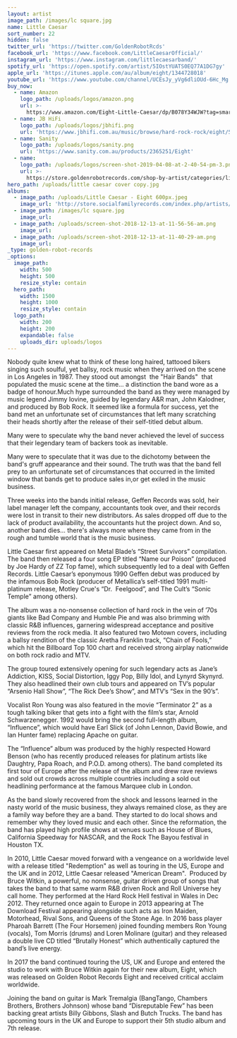 ```yaml
---
layout: artist
image_path: /images/lc square.jpg
name: Little Caesar
sort_number: 22
hidden: false
twitter_url: 'https://twitter.com/GoldenRobotRcds'
facebook_url: 'https://www.facebook.com/LittleCaesarOfficial/'
instagram_url: 'https://www.instagram.com/littlecaesarband/'
spotify_url: 'https://open.spotify.com/artist/5IOstYUATS0EQ77A1DG7gy'
apple_url: 'https://itunes.apple.com/au/album/eight/1344728018'
youtube_url: 'https://www.youtube.com/channel/UCEsJy_yVg6dliOUd-6Hc_Mg'
buy_now:
  - name: Amazon
    logo_path: /uploads/logos/amazon.png
    url: >-
      https://www.amazon.com/Eight-Little-Caesar/dp/B078Y34WJW?tag=smarturl-pivot-20
  - name: JB HiFi
    logo_path: /uploads/logos/jbhifi.png
    url: 'https://www.jbhifi.com.au/music/browse/hard-rock-rock/eight/570987/'
  - name: Sanity
    logo_path: /uploads/logos/sanity.png
    url: 'https://www.sanity.com.au/products/2365251/Eight'
  - name:
    logo_path: /uploads/logos/screen-shot-2019-04-08-at-2-40-54-pm-3.png
    url: >-
      https://store.goldenrobotrecords.com/shop-by-artist/categories/little-caesar
hero_path: /uploads/little caesar cover copy.jpg
albums:
  - image_path: /uploads/Little Caesar - Eight 600px.jpeg
    image_url: 'http://store.socialfamilyrecords.com/index.php/artists/little-ceasar.html'
  - image_path: /images/lc square.jpg
    image_url:
  - image_path: /uploads/screen-shot-2018-12-13-at-11-56-56-am.png
    image_url:
  - image_path: /uploads/screen-shot-2018-12-13-at-11-40-29-am.png
    image_url:
_type: golden-robot-records
_options:
  image_path:
    width: 500
    height: 500
    resize_style: contain
  hero_path:
    width: 1500
    height: 1000
    resize_style: contain
  logo_path:
    width: 200
    height: 200
    expandable: false
    uploads_dir: uploads/logos
---
```


Nobody quite knew what to think of these long haired, tattooed bikers singing such soulful, yet ballsy, rock music when they arrived on the scene in Los Angeles in 1987. They stood out amongst &nbsp;the "Hair Bands" &nbsp;that populated the music scene at the time… a distinction the band wore as a badge of honour.Much hype surrounded the band as they were managed by music legend Jimmy Iovine, guided by legendary A&R man, John Kalodner, and produced by Bob Rock. It seemed like a formula for success, yet the band met an unfortunate set of circumstances that left many scratching their heads shortly after the release of their self-titled debut album.

Many were to speculate why the band never achieved the level of success that their legendary team of backers took as inevitable.

Many were to speculate that it was due to the dichotomy between the band's gruff appearance and their sound. The truth was that the band fell prey to an unfortunate set of circumstances that occurred in the limited window that bands get to produce sales in,or get exiled in the music business.

Three weeks into the bands initial release, Geffen Records was sold, heir label manager left the company, accountants took over, and their records were lost in transit to their new distributors. As sales dropped off due to the lack of product availability, the accountants hut the project down. And so, another band dies… there's always more where they came from in the rough and tumble world that is the music business.

Little Caesar first appeared on Metal Blade’s “Street Survivors” compilation. The band then released a four song EP titled “Name our Poison” (produced by Joe Hardy of ZZ Top fame), which subsequently led to a deal with Geffen Records. Little Caesar’s eponymous 1990 Geffen debut was produced by the infamous Bob Rock (producer of Metallica’s self-titled 1991 multi-platinum release, Motley Crue's “Dr. &nbsp;Feelgood”, and The Cult’s “Sonic Temple” among others).

The album was a no-nonsense collection of hard rock in the vein of ’70s giants like Bad Company and Humble Pie and was also brimming with classic R&B influences, garnering widespread acceptance and positive reviews from the rock media. It also featured two Motown covers, including a ballsy rendition of the classic Aretha Franklin track, “Chain of Fools,” which hit the Billboard Top 100 chart and received strong airplay nationwide on both rock radio and MTV. &nbsp;

The group toured extensively opening for such legendary acts as Jane’s Addiction, KISS, Social Distortion, Iggy Pop, Billy Idol, and Lynyrd Skynyrd. They also headlined their own club tours and appeared on TV’s popular “Arsenio Hall Show”, “The Rick Dee’s Show”, and MTV’s “Sex in the 90’s”.

Vocalist Ron Young was also featured in the movie “Terminator 2” as a tough talking biker that gets into a fight with the film’s star, Arnold Schwarzenegger. 1992 would bring the second full-length album, “Influence”, which would have Earl Slick (of John Lennon, David Bowie, and Ian Hunter fame) replacing Apache on guitar.

The “Influence” album was produced by the highly respected Howard Benson (who has recently produced releases for platinum artists like Daughtry, Papa Roach, and P.O.D. among others). The band completed its first tour of Europe after the release of the album and drew rave reviews and sold out crowds across multiple countries including a sold out headlining performance at the famous Marquee club in London.

As the band slowly recovered from the shock and lessons learned in the nasty world of the music business, they always remained close, as they are a family way before they are a band. They started to do local shows and remember why they loved music and each other. Since the reformation, the band has played high profile shows at venues such as House of Blues, California Speedway for NASCAR, and the Rock The Bayou festival in Houston TX.

In 2010, Little Caesar moved forward with a vengeance on a worldwide level with a release titled "Redemption" as well as touring in the US, Europe and the UK and in 2012, Little Caesar released "American Dream". &nbsp;Produced by Bruce Witkin, a powerful, no nonsense, guitar driven group of songs that takes the band to that same warm R&B driven Rock and Roll Universe hey call home. They performed at the Hard Rock Hell festival in Wales in Dec 2012. They returned once again to Europe in 2013 appearing at The Download Festival appearing alongside such acts as Iron Maiden, Motorhead, Rival Sons, and Queens of the Stone Age. In 2016 bass player Pharoah Barrett (The Four Horsemen) joined founding members Ron Young (vocals), Tom Morris (drums) and Loren Molinare (guitar) and they released a double live CD titled “Brutally Honest” which authentically captured the band’s live energy.

In 2017 the band continued touring the US, UK and Europe and entered the studio to work with Bruce Witkin again for their new album, Eight, which was released on Golden Robot Records Eight and received critical acclaim worldwide.

Joining the band on guitar is Mark Tremalgia (BangTango, Chambers Brothers, Brothers Johnson) whose band “Disreputable Few” has been backing great artists Billy Gibbons, Slash and Butch Trucks. The band has upcoming tours in the UK and Europe to support their 5th studio album and 7th release.